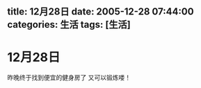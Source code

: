 title: 12月28日
date: 2005-12-28 07:44:00
categories:  生活
tags: [生活]
---

# 12月28日
昨晚终于找到便宜的健身房了 又可以锻炼喽！